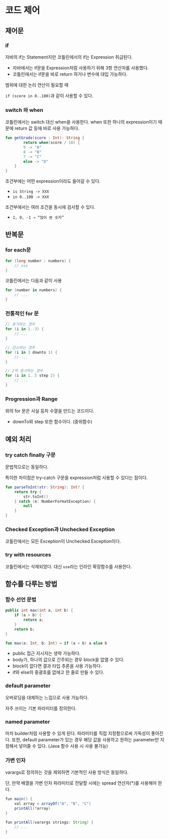 # 코드 제어

## 제어문

### if

자바의 if는 Statement지만 코틀린에서의 if는 Expression 취급된다.

- 자바에서는 if문을 Expression처럼 사용하기 위해 3항 연산자를 사용했다.
- 코틀린에서는 if문을 바로 return 하거나 변수에 대입 가능하다.

범위에 대한 논리 연산이 필요할 때

`if (score in 0..100)`과 같이 사용할 수 있다.

### switch 와 when

코틀린에서는 switch 대신 when을 사용한다. when 또한 하나의 expression이기 때문에 return 값 등에 바로 사용 가능하다.

```kotlin
fun getGrade(score : Int): String {
        return when(score / 10) {
        9 -> "A"
        8 -> "B"
        7 -> "C"
        else -> "D"
    }
}
```

조건부에는 어떤 expression이라도 들어갈 수 있다.

- `is String -> XXX`
- `in 0..100 -> XXX`

조건부에서는 여러 조건을 동시에 검사할 수 있다.

- `1, 0, -1 → “많이 본 숫자”`

## 반복문

### for each문

```java
for (long number : numbers) {
    // xxx
}
```

코틀린에서는 다음과 같이 사용

```kotlin
for (number in numbers) {
    // ...
}
```

### 전통적인 for 문

```kotlin
// 증가하는 경우
for (i in 1..3) {
    // ...
}

// 감소하는 경우
for (i in 3 downto 1) {
    // ...
}

// 2씩 증가하는 경우
for (i in 1..5 step 2) {
    // ...
}
```

### Progression과 Range

위의 for 문은 사실 등차 수열을 만드는 코드이다.

- downTo와 step 또한 함수이다. (중위함수)

## 예외 처리

### try catch finally 구문

문법적으로는 동일하다.

특이한 차이점은 try-catch 구문을 expression처럼 사용할 수 있다는 점이다.

```kotlin
fun parseToInt(str: String): Int? {
    return try {
        str.toInt()
    } catch (e: NumberFormatException) {
        null
    }
}
```

### Checked Exception과 Unchecked Exception

코틀린에서는 모든 Exception이 Unchecked Exception이다.

### try with resources

코틀린에서는 삭제되었다. 대신 `use`라는 인라인 확장함수를 사용한다.

## 함수를 다루는 방법

### 함수 선언 문법

```java
public int max(int a, int b) {
    if (a > b) {
        return a;
    }
    return b;
}
```

```kotlin
fun max(a: Int, b: Int) = if (a > b) a else b
```

- public 접근 지시자는 생략 가능하다.
- body가, 하나의 값으로 간주되는 경우 block을 없앨 수 있다.
- block이 없다면 결과 타입 추론을 사용 가능하다.
- if와 else의 중괄호를 없애고 한 줄로 만들 수 있다.

### default parameter

오버로딩을 대체하는 느낌으로 사용 가능하다.

자주 쓰이는 기본 파라미터를 정의한다.

### named parameter

마치 builder처럼 사용할 수 있게 된다. 파라미터를 직접 지정함으로써 가독성이 좋아진다. 또한, default parameter가 있는 경우 해당 값을 사용하고 원하는 parameter만 지정해서 넣어줄 수 있다. (Java 함수 사용 시 사용 불가능)

### 가변 인자

varargs로 정의하는 것을 제외하면 기본적인 사용 방식은 동일하다.

단, 만약 배열을 가변 인자 파라미터로 전달할 시에는 spread 연산자(\*)를 사용해야 한다.

```java
fun main() {
    val array = arrayOf("A", "B", "C")
    printAll(*array)
}

fun printAll(varargs strings: String) {
    // ...
}
```